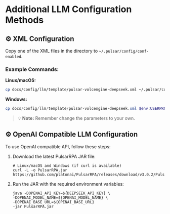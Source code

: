 # Additional LLM Configuration Methods

## ⚙️ XML Configuration

Copy one of the XML files in the directory to `~/.pulsar/config/conf-enabled`.

### Example Commands:

**Linux/macOS:**

```bash
cp docs/config/llm/template/pulsar-volcengine-deepseek.xml ~/.pulsar/config/conf-enabled
```

**Windows:**

```powershell
cp docs/config/llm/template/pulsar-volcengine-deepseek.xml $env:USERPROFILE\.pulsar\config\conf-enabled
```

> 💡 **Note:** Remember change the parameters to your own.

## ⚙️ OpenAI Compatible LLM Configuration

To use OpenAI compatible API, follow these steps:

1. Download the latest PulsarRPA JAR file:

   ```shell
   # Linux/macOS and Windows (if curl is available)
   curl -L -o PulsarRPA.jar https://github.com/platonai/PulsarRPA/releases/download/v3.0.2/PulsarRPA.jar
   ```

2. Run the JAR with the required environment variables:

   ```shell
   java -DOPENAI_API_KEY=${DEEPSEEK_API_KEY} \
   -DOPENAI_MODEL_NAME=${OPENAI_MODEL_NAME} \
   -DOPENAI_BASE_URL=${OPENAI_BASE_URL}
   -jar PulsarRPA.jar
   ```
